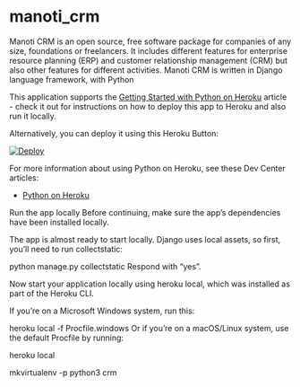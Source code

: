 # manoti_crm
 
Manoti CRM is an open source, free software package for companies of any size, foundations or freelancers. It includes different features for enterprise resource planning (ERP) and customer relationship management (CRM) but also other features for different activities. Manoti CRM is written in Django language framework, with Python

This application supports the [Getting Started with Python on Heroku](https://devcenter.heroku.com/articles/getting-started-with-python) article - check it out for instructions on how to deploy this app to Heroku and also run it locally.

Alternatively, you can deploy it using this Heroku Button:

[![Deploy](https://www.herokucdn.com/deploy/button.svg)](https://heroku.com/deploy)

For more information about using Python on Heroku, see these Dev Center articles:

- [Python on Heroku](https://devcenter.heroku.com/categories/python)


Run the app locally
Before continuing, make sure the app’s dependencies have been installed locally.

The app is almost ready to start locally. Django uses local assets, so first, you’ll need to run collectstatic:

python manage.py collectstatic
Respond with “yes”.

Now start your application locally using heroku local, which was installed as part of the Heroku CLI.

If you’re on a Microsoft Windows system, run this:

heroku local -f Procfile.windows
Or if you’re on a macOS/Linux system, use the default Procfile by running:

heroku local

mkvirtualenv -p python3 crm